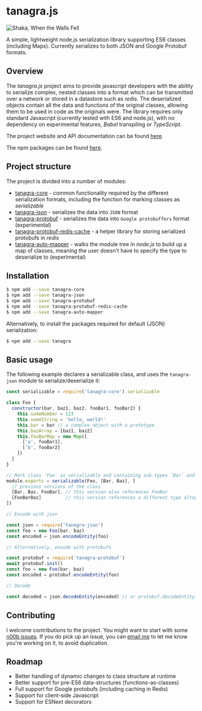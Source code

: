 # tanagra.js

![Shaka, When the Walls Fell](https://i.imgur.com/ejkP6Rvm.jpg)

A simple, lightweight node.js serialization library supporting ES6 classes (including Maps).
Currently serializes to both JSON and Google Protobuf formats.

## Overview

The _tanagra.js_ project aims to provide javascript developers with the ability to serialize complex,
nested classes into a format which can be transmitted over a network or stored in a
datastore such as _redis_. The deserialized objects contain all the data and functions of
the original classes, allowing them to be used in code as the originals were. The library requires
only standard Javascript (currently tested with ES6 and node.js), with no dependency on experimental
features, _Babel_ transpiling or _TypeScript_.

The project website and API documentation can be found [here](http://tanagrajs.net).

The npm packages can be found [here](https://www.npmjs.com/package/tanagra).

## Project structure

The project is divided into a number of modules:

- [tanagra-core](https://www.npmjs.com/package/tanagra-core) - common functionality required by the different
  serialization formats, including the function for marking classes as _serializable_
- [tanagra-json](https://www.npmjs.com/package/tanagra-json) - serializes the data into `JSON` format
- [tanagra-protobuf](https://www.npmjs.com/package/tanagra-protobuf) - serializes the data into `Google protobuffers`
  format (experimental)
- [tanagra-protobuf-redis-cache](https://www.npmjs.com/package/tanagra-protobuf-redis-cache) - a helper library
  for storing serialized protobufs in _redis_
- [tanagra-auto-mapper](https://www.npmjs.com/package/tanagra-auto-mapper) - walks the module tree in _node.js_
  to build up a map of classes, meaning the user doesn't have to specify the type to deserialize to (experimental)

## Installation

```bash
$ npm add --save tanagra-core
$ npm add --save tanagra-json
$ npm add --save tanagra-protobuf
$ npm add --save tanagra-protobuf-redis-cache
$ npm add --save tanagra-auto-mapper
```

Alternatively, to install the packages required for default (JSON) serialization:

```bash
$ npm add --save tanagra
```

## Basic usage

The following example declares a serializable class, and uses the `tanagra-json` module
to serialize/deserialize it:

```javascript
const serializable = require('tanagra-core').serializable

class Foo {
  constructor(bar, baz1, baz2, fooBar1, fooBar2) {
    this.someNumber = 123
    this.someString = 'hello, world!'
    this.bar = bar // a complex object with a prototype
    this.bazArray = [baz1, baz2]
    this.fooBarMap = new Map([
      ['a', fooBar1],
      ['b', fooBar2]
    ])
  }
}

// Mark class `Foo` as serializable and containing sub-types `Bar` and `Baz`
module.exports = serializable(Foo, [Bar, Baz], [
  // previous versions of the class
  [Bar, Baz, FooBar], // this version also references FooBar
  [FooBarBaz]         // this version references a different type altogether, FooBarBaz
])

// Encode with json

const json = require('tanagra-json')
const foo = new Foo(bar, baz)
const encoded = json.encodeEntity(foo)

// Alternatively, encode with protobufs

const protobuf = require('tanagra-protobuf')
await protobuf.init()
const foo = new Foo(bar, baz)
const encoded = protobuf.encodeEntity(foo)

// Decode

const decoded = json.decodeEntity(encoded) // or protobuf.decodeEntity(encoded)
```

## Contributing

I welcome contributions to the project. You might want to start with some
[n00b issues](https://github.com/lukedawilson/tanagra/labels/good%20first%20issue).
If you do pick up an issue, you can [email me](mailto:luke.d.a.wilson@gmail.com) to let me know you're working on it,
to avoid duplication.

## Roadmap

- Better handling of dynamic changes to class structure at runtime
- Better support for pre-ES6 data-structures (functions-as-classes)
- Full support for Google protobufs (including caching in Redis)
- Support for client-side Javascript
- Support for ESNext decorators
